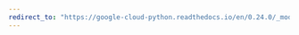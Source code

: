 ```yaml
---
redirect_to: "https://google-cloud-python.readthedocs.io/en/0.24.0/_modules/google/cloud/language/document.html"
---
```

